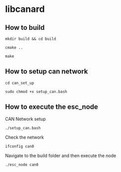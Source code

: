# libcanard

## How to build

```
mkdir build && cd build
```

```
cmake ..
```

```
make
```

## How to setup can network

```
cd can_set_up
```

```
sudo chmod +x setup_can.bash
```


## How to execute the esc_node

CAN Network setup
```
./setup_can.bash
```

Check the network
```
ifconfig can0
```

Navigate to the build folder and then execute the node

```
./esc_node can0
```
